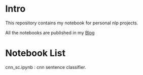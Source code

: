 # Intro
This repository contains my notebook for personal nlp projects. 

All the notebooks are published in my [Blog](https://applenob.github.io/)

# Notebook List
cnn_sc.ipynb : cnn sentence classifier.